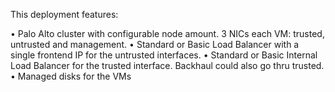 This deployment features:

•	Palo Alto cluster with configurable node amount.  3 NICs each VM: trusted, untrusted and management.
•	Standard or Basic Load Balancer with a single frontend IP for the untrusted interfaces.
•	Standard or Basic Internal Load Balancer for the trusted interface. Backhaul could also go thru trusted.
•	Managed disks for the VMs

